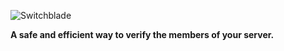 ![Switchblade](https://i.imgur.com/6YZEmJ4.png)

**A safe and efficient way to verify the members of your server.**

